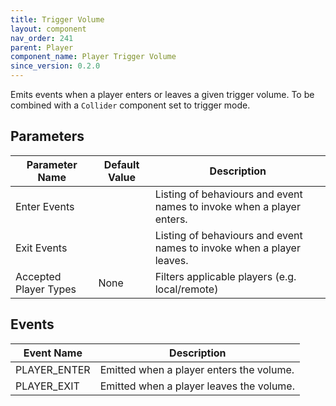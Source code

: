 ```yaml
---
title: Trigger Volume
layout: component
nav_order: 241
parent: Player
component_name: Player Trigger Volume
since_version: 0.2.0
---
```


Emits events when a player enters or leaves a given trigger volume. To be combined with a `Collider` component set to
trigger mode.

## Parameters

| Parameter Name        | Default Value | Description                                                           |
|-----------------------|---------------|-----------------------------------------------------------------------|
| Enter Events          |               | Listing of behaviours and event names to invoke when a player enters. |
| Exit Events           |               | Listing of behaviours and event names to invoke when a player leaves. |
| Accepted Player Types | None          | Filters applicable players (e.g. local/remote)                        |

## Events

| Event Name   | Description                              |
|--------------|------------------------------------------|
| PLAYER_ENTER | Emitted when a player enters the volume. |
| PLAYER_EXIT  | Emitted when a player leaves the volume. |